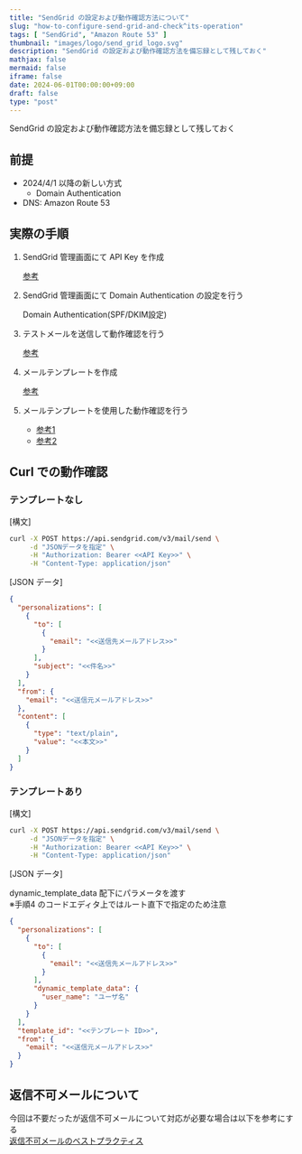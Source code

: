 ```yaml
---
title: "SendGrid の設定および動作確認方法について"
slug: "how-to-configure-send-grid-and-check^its-operation"
tags: [ "SendGrid", "Amazon Route 53" ]
thumbnail: "images/logo/send_grid_logo.svg"
description: "SendGrid の設定および動作確認方法を備忘録として残しておく"
mathjax: false
mermaid: false
iframe: false
date: 2024-06-01T00:00:00+09:00
draft: false
type: "post"
---
```


SendGrid の設定および動作確認方法を備忘録として残しておく

## 前提

* 2024/4/1 以降の新しい方式
  * Domain Authentication
* DNS: Amazon Route 53

## 実際の手順

1. SendGrid 管理画面にて API Key を作成

   [参考](https://sendgrid.kke.co.jp/docs/Tutorials/A_Transaction_Mail/manage_api_key.html)
2. SendGrid 管理画面にて Domain Authentication の設定を行う

   Domain Authentication(SPF/DKIM設定)

3. テストメールを送信して動作確認を行う

   [参考](https://sendgrid.kke.co.jp/docs/Tutorials/A_Transaction_Mail/send_transaction_mail.html#-Curl)

4. メールテンプレートを作成

   [参考](https://sendgrid.kke.co.jp/docs/Tutorials/A_Transaction_Mail/using_dynamic_templates.html#-Edit)

5. メールテンプレートを使用した動作確認を行う

   * [参考1](https://sendgrid.kke.co.jp/docs/API_Reference/Web_API_v3/Mail/index.html)
   * [参考2](https://sendgrid.kke.co.jp/docs/API_Reference/Web_API_v3/Transactional_Templates/smtpapi.html)

## Curl での動作確認

### テンプレートなし

[構文]

```sh
curl -X POST https://api.sendgrid.com/v3/mail/send \
     -d "JSONデータを指定" \
     -H "Authorization: Bearer <<API Key>>" \
     -H "Content-Type: application/json"
```

[JSON データ]

```json
{
  "personalizations": [
    {
      "to": [
        {
          "email": "<<送信先メールアドレス>>"
        }
      ],
      "subject": "<<件名>>"
    }
  ],
  "from": {
    "email": "<<送信元メールアドレス>>"
  },
  "content": [
    {
      "type": "text/plain",
      "value": "<<本文>>"
    }
  ]
}
```

### テンプレートあり

[構文]

```sh
curl -X POST https://api.sendgrid.com/v3/mail/send \
     -d "JSONデータを指定" \
     -H "Authorization: Bearer <<API Key>>" \
     -H "Content-Type: application/json"
```

[JSON データ]

dynamic_template_data 配下にパラメータを渡す  
※手順4 のコードエディタ上ではルート直下で指定のため注意

```json
{
  "personalizations": [
    {
      "to": [
        {
          "email": "<<送信先メールアドレス>>"
        }
      ],
      "dynamic_template_data": {
        "user_name": "ユーザ名"
      }
    }
  ],
  "template_id": "<<テンプレート ID>>",
  "from": {
    "email": "<<送信元メールアドレス>>"
  }
}
```

## 返信不可メールについて

今回は不要だったが返信不可メールについて対応が必要な場合は以下を参考にする  
[返信不可メールのベストプラクティス](https://sendgrid.kke.co.jp/blog/?p=10848)
